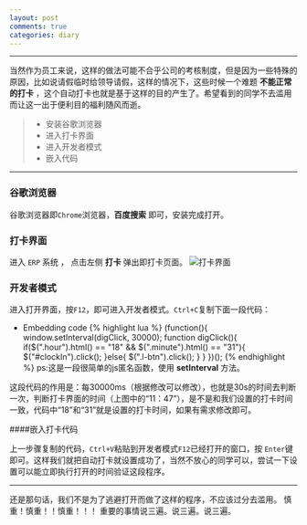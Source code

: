 ```yaml
---
layout: post
comments: true
categories: diary
---
```


-------

当然作为员工来说，这样的做法可能不合乎公司的考核制度，但是因为一些特殊的原因，比如说请假临时给领导请假，这样的情况下，这些时候一个难题     **不能正常的打卡** ，这个自动打卡也就是基于这样的目的产生了。希望看到的同学不去滥用而让这一出于便利目的福利随风而逝。

> * 安装谷歌浏览器
> * 进入打卡界面
> * 进入开发者模式
> * 嵌入代码

-------

### 谷歌浏览器

谷歌浏览器即`Chrome`浏览器，**百度搜索** 即可，安装完成打开。

### 打卡界面

进入 `ERP` 系统 ， 点击左侧 **打卡** 弹出即打卡页面。
![打卡界面](http://blogimg.56fa1745c7549.d01.nanoyun.com/daka.png)

### 开发者模式

进入打开界面，按`F12`，即可进入开发者模式。`Ctrl+C`复制下面一段代码：
* Embedding code
{% highlight lua %}
(function(){ 
	window.setInterval(digClick, 30000); 
	function digClick(){ 
	  if($(".hour").html() == "18" && $(".minute").html() == "31"){
		$("#clockIn").click();
	  }else{
    	$(".l-btn").click();
	  }
    }
})();
{% endhighlight %}
ps:这是一段很简单的js匿名函数，使用 **setInterval** 方法。

这段代码的作用是：每30000ms（根据修改可以修改），也就是30s的时间去判断一次，判断打卡界面的时间（上图中的“11：47”），是不是和我们设置的打卡时间一致，代码中“18”和“31”就是设置的打卡时间，如果有需求修改即可。

####嵌入打卡代码

上一步骤复制的代码，`Ctrl+V`粘贴到开发者模式`F12`已经打开的窗口，按 `Enter`键即可。这样我们就把自动打卡就设置成功了，当然不放心的同学可以，尝试一下设置可以能立即执行打开的时间验证这段程序。


-------
还是那句话，我们不是为了逃避打开而做了这样的程序，不应该过分去滥用。
慎重！慎重！！慎重！！！ 
重要的事情说三遍。说三遍。说三遍。